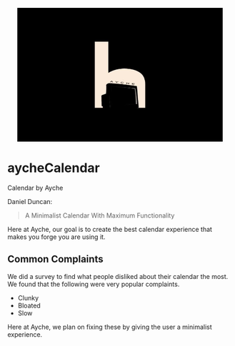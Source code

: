 <p align="center">
  <img width="460" height="300" src="https://raw.githubusercontent.com/ejackson007/aycheCalendar/master/extras/Logo.jpeg?token=AKIEJDPCI7XD5BFTQJM7QZK6KSBOY)">
</p>

# aycheCalendar
Calendar by Ayche

Daniel Duncan: 
> A Minimalist Calendar
> With Maximum Functionality

Here at Ayche, our goal is to create the best calendar experience that makes you forge you are using it.

## Common Complaints
We did a survey to find what people disliked about their calendar the most. We found that the following were very popular complaints. 
 - Clunky
 - Bloated
 - Slow

Here at Ayche, we plan on fixing these by giving the user a minimalist experience.
